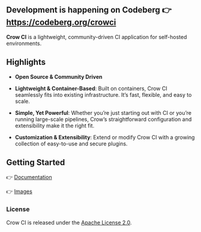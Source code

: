 ## Development is happening on Codeberg 👉️ https://codeberg.org/crowci


**Crow CI** is a lightweight, community-driven CI application for self-hosted environments.

## Highlights

- **Open Source & Community Driven**

- **Lightweight & Container-Based**:
  Built on containers, Crow CI seamlessly fits into existing infrastructure. It’s fast, flexible, and easy to scale.

- **Simple, Yet Powerful**:
  Whether you’re just starting out with CI or you’re running large-scale pipelines, Crow’s straightforward configuration and extensibility make it the right fit.

- **Customization & Extensibility**:
  Extend or modify Crow CI with a growing collection of easy-to-use and secure plugins.

## Getting Started

👉️ [Documentation](https://crowci.dev)

👉️ [Images](https://github.com/orgs/crowci/packages)

### License

Crow CI is released under the [Apache License 2.0](https://github.com/crowci/crow/blob/master/LICENSE).
